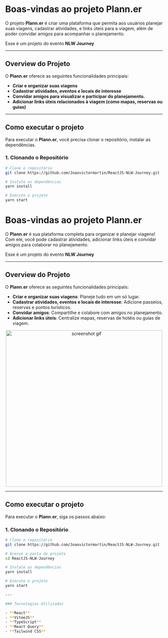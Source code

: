 # Boas-vindas ao projeto Plann.er

O projeto **Plann.er** é criar uma plataforma que permita aos usuários planejar suas viagens, cadastrar atividades, e links úteis para a viagem, além de poder convidar amigos para acompanhar o planejamento.

Esse é um projeto do evento **NLW Journey**

---

## Overview do Projeto

O **Plann.er** oferece as seguintes funcionalidades principais:

- **Criar e organizar suas viagens**
- **Cadastrar atividades, eventos e locais de interesse**
- **Convidar amigos para visualizar e participar do planejamento.**
- **Adicionar links úteis relacionados à viagem (como mapas, reservas ou guias)**

---

## Como executar o projeto

Para executar o **Plann.er**, você precisa clonar o repositório, instalar as dependências.

### **1. Clonando o Repositório**

```bash
# Clone o repositório
git clone https://github.com/Joaovictormartin/ReactJS-NLW-Journey.git

# Instale as dependências
yarn install

# Execute o projeto
yarn start
```

# Boas-vindas ao projeto Plann.er

O **Plann.er** é sua plataforma completa para organizar e planejar viagens!  
Com ele, você pode cadastrar atividades, adicionar links úteis e convidar amigos para colaborar no planejamento.

Esse é um projeto do evento **NLW Journey**

---

## Overview do Projeto

O **Plann.er** oferece as seguintes funcionalidades principais:

- **Criar e organizar suas viagens**: Planeje tudo em um só lugar.
- **Cadastrar atividades, eventos e locais de interesse**: Adicione passeios, reservas e pontos turísticos.
- **Convidar amigos**: Compartilhe e colabore com amigos no planejamento.
- **Adicionar links úteis**: Centralize mapas, reservas de hotéis ou guias de viagem.

<div align="center">
    <img src="./banner/screenshot.gif" height="500" alt="screenshot gif">
</div>

---

## Como executar o projeto

Para executar o **Plann.er**, siga os passos abaixo:

### **1. Clonando o Repositório**

```bash
# Clone o repositório
git clone https://github.com/Joaovictormartin/ReactJS-NLW-Journey.git

# Acesse a pasta do projeto
cd ReactJS-NLW-Journey

# Instale as dependências
yarn install

# Execute o projeto
yarn start

---

### Tecnologias Utilizadas

- **React**
- **ViteeJS**
- **TypeScript**
- **React Query**
- **Tailwind CSS**
```
